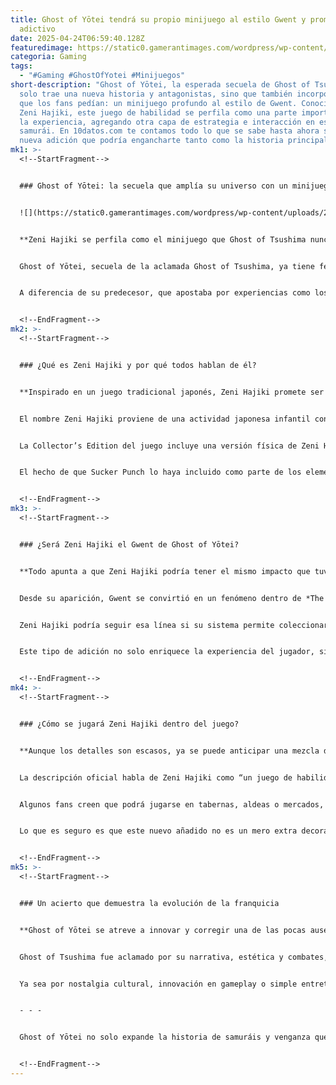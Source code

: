 ```yaml
---
title: Ghost of Yōtei tendrá su propio minijuego al estilo Gwent y promete ser
  adictivo
date: 2025-04-24T06:59:40.128Z
featuredimage: https://static0.gamerantimages.com/wordpress/wp-content/uploads/2025/04/a-14.jpg?q=49&fit=crop&w=1140&h=&dpr=2
categoria: Gaming
tags:
  - "#Gaming #GhostOfYotei #Minijuegos"
short-description: "Ghost of Yōtei, la esperada secuela de Ghost of Tsushima, no
  solo trae una nueva historia y antagonistas, sino que también incorpora algo
  que los fans pedían: un minijuego profundo al estilo de Gwent. Conocido como
  Zeni Hajiki, este juego de habilidad se perfila como una parte importante de
  la experiencia, agregando otra capa de estrategia e interacción en este mundo
  samurái. En 10datos.com te contamos todo lo que se sabe hasta ahora sobre esta
  nueva adición que podría engancharte tanto como la historia principal."
mk1: >-
  <!--StartFragment-->


  ### Ghost of Yōtei: la secuela que amplía su universo con un minijuego adictivo


  ![](https://static0.gamerantimages.com/wordpress/wp-content/uploads/2025/04/eetg.png?q=49&fit=crop&w=825&dpr=2)


  **Zeni Hajiki se perfila como el minijuego que Ghost of Tsushima nunca tuvo, y llega para quedarse.**


  Ghost of Yōtei, secuela de la aclamada Ghost of Tsushima, ya tiene fecha de lanzamiento oficial: 2 de octubre de 2025. Y aunque su tráiler ha mostrado nuevos paisajes, armas y enemigos, uno de los elementos más llamativos es la incorporación de un minijuego con gran potencial: Zeni Hajiki.


  A diferencia de su predecesor, que apostaba por experiencias como los Haikus o los Bamboo Strikes, Yōtei sigue los pasos de juegos como *The Witcher 3*, *Horizon Forbidden West* y *Final Fantasy VII Rebirth*, donde los minijuegos se convierten en una parte significativa del tiempo en pantalla. ¿Será Zeni Hajiki el próximo Gwent de los videojuegos de acción en mundo abierto?


  <!--EndFragment-->
mk2: >-
  <!--StartFragment-->


  ### ¿Qué es Zeni Hajiki y por qué todos hablan de él?


  **Inspirado en un juego tradicional japonés, Zeni Hajiki promete ser un duelo de habilidad y estrategia.**


  El nombre Zeni Hajiki proviene de una actividad japonesa infantil conocida como *ohajiki*, en la cual se utilizan pequeñas fichas o monedas que deben ser impulsadas con precisión. En el contexto de Ghost of Yōtei, este minijuego parece trasladar esa idea a una dinámica de habilidad, con posibles elementos de azar o competencia contra NPCs.


  La Collector’s Edition del juego incluye una versión física de Zeni Hajiki, con monedas y una bolsa, lo que confirma su relevancia dentro del título. Además, vendrá con instrucciones, lo que sugiere que no será simplemente un juego decorativo o superficial.


  El hecho de que Sucker Punch lo haya incluido como parte de los elementos destacados refuerza la teoría de que será un sistema complejo, con encuentros repartidos por el mapa, rivales únicos y quizás incluso desafíos especiales.


  <!--EndFragment-->
mk3: >-
  <!--StartFragment-->


  ### ¿Será Zeni Hajiki el Gwent de Ghost of Yōtei?


  **Todo apunta a que Zeni Hajiki podría tener el mismo impacto que tuvo Gwent en The Witcher 3.**


  Desde su aparición, Gwent se convirtió en un fenómeno dentro de *The Witcher 3: Wild Hunt*, hasta el punto de tener sus propios juegos derivados. Y aunque no es el primer minijuego coleccionable con profundidad en los RPGs, sí fue uno de los más exitosos en establecer un estándar.


  Zeni Hajiki podría seguir esa línea si su sistema permite coleccionar monedas con habilidades o efectos distintos, mejorar tus habilidades mediante progresión o incluso desafiar a personajes importantes del juego. Los fans ya especulan sobre si se podrán obtener recompensas exclusivas, logros o desbloquear contenido adicional al dominar este juego de habilidad.


  Este tipo de adición no solo enriquece la experiencia del jugador, sino que también fortalece la rejugabilidad del título.


  <!--EndFragment-->
mk4: >-
  <!--StartFragment-->


  ### ¿Cómo se jugará Zeni Hajiki dentro del juego?


  **Aunque los detalles son escasos, ya se puede anticipar una mezcla de precisión, timing y estrategia.**


  La descripción oficial habla de Zeni Hajiki como “un juego de habilidad”, lo que deja entrever que no será simplemente un juego de azar. Es probable que el jugador deba realizar entradas precisas, medir la fuerza de lanzamiento o esquivar obstáculos para obtener ventaja.


  Algunos fans creen que podrá jugarse en tabernas, aldeas o mercados, compitiendo contra NPCs, recolectando monedas especiales y quizás enfrentando niveles de dificultad crecientes. También se especula que el protagonista, Atsu, podrá usar este minijuego para obtener objetos únicos, mejorar relaciones o simplemente como distracción en momentos de calma.


  Lo que es seguro es que este nuevo añadido no es un mero extra decorativo: Zeni Hajiki llega como un sistema con su propia lógica interna, mecánicas y posibles recompensas.


  <!--EndFragment-->
mk5: >-
  <!--StartFragment-->


  ### Un acierto que demuestra la evolución de la franquicia


  **Ghost of Yōtei se atreve a innovar y corregir una de las pocas ausencias de su predecesor: un minijuego memorable.**


  Ghost of Tsushima fue aclamado por su narrativa, estética y combates, pero si hubo algo que los jugadores notaron fue la falta de un minijuego coleccionable profundo. Con Yōtei, Sucker Punch parece haber escuchado a la comunidad, apostando por algo que añade tanto contenido como carácter al mundo del juego.


  Ya sea por nostalgia cultural, innovación en gameplay o simple entretenimiento, Zeni Hajiki tiene todo para convertirse en una parte central de la experiencia. Y como ha pasado con otros grandes títulos, podría ser el inicio de una nueva tradición dentro de esta franquicia épica.


  - - -


  Ghost of Yōtei no solo expande la historia de samuráis y venganza que comenzó en Tsushima, sino que introduce nuevas formas de interacción que prometen enriquecer la experiencia general del jugador. En 10datos.com seguiremos atentos a todas las novedades de este esperado título que llegará en octubre, y te mantendremos informado para que no te pierdas ni una moneda del apasionante Zeni Hajiki.


  <!--EndFragment-->
---
```

